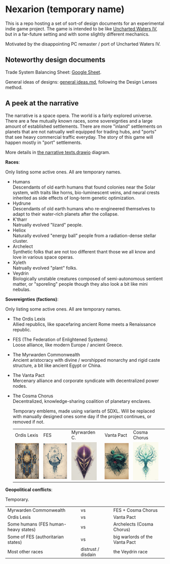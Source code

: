 # Nexarion (temporary name)

This is a repo hosting a set of sort-of design documents for an experimental indie game project. The game is intended to be like [Uncharted Waters IV](https://store.steampowered.com/app/1424800/Uncharted_Waters_IV_HD_Version/), but in a far-future setting and with some slightly different mechanics.

Motivated by the disappointing PC remaster / port of Uncharted Waters IV.

## Noteworthy design documents

Trade System Balancing Sheet: [Google Sheet](https://docs.google.com/spreadsheets/d/1UFZz6B97ojAMlQY8WkVzC41KoKGSq5iycUdhuf7L4mo/edit?usp=sharing).

General ideas of designs: [general ideas.md](./designs/general%20ideas.md), following the Design Lenses method.

## A peek at the narrative

The narrative is a space opera. The world is a fairly explored universe. There are a few mutually known races, some sovereignties and a large amount of established settlements. There are more "inland" settlements on planets that are not natrually well equipped for trading hubs, and "ports" that see heavy commercial traffic everyday. The story of this game will happen mostly in "port" settlements.

More details in [the narrative texts.drawio](./designs/narrative%20texts.drawio) diagram.

**Races**:

Only listing some active ones. All are temporary names.

- Humans  
    Descendants of old earth humans that found colonies near the Solar system, with traits like horns, bio-luminescent veins, and neural crests inherited as side effects of long-term genetic optimization.
- Hydrune  
    Descendants of old earth humans who re-engineered themselves to adapt to their water-rich planets after the collapse.
- K'tharr  
    Natrually evolved "lizard" people.
- Heliox  
    Naturally evolved "energy ball" people from a radiation-dense stellar cluster.
- Archelect  
    Synthetic folks that are not too different thant those we all know and love in various space operas.
- Xyleth  
    Natrually evolved "plant" folks.
- Veydrin  
    Biologically unstable creatures composed of semi-autonomous sentient matter, or "sporeling" people though they also look a bit like mini nebulas.

**Sovereignties (factions)**:

Only listing some active ones. All are temporary names.

- The Ordis Lexis  
    Allied republics, like spacefaring ancient Rome meets a Renaissance republic.

- FES (The Federation of Enlightened Systems)  
    Loose alliance, like modern Europe / ancient Greece.

- The Myrwarden Commonwealth  
    Ancient aristocracy with divine / worshipped monarchy and rigid caste structure, a bit like ancient Egypt or China.

- The Vanta Pact  
    Mercenary alliance and corporate syndicate with decentralized power nodes.

- The Cosma Chorus  
    Decentralized, knowledge-sharing coalition of planetary enclaves.

    Temporary emblems, made using variants of SDXL. Will be replaced with manually designed ones some day if the project continues, or removed if not.

    | | | | | |
    | -------- | ------- | ------- | ------- | ------- |
    |Ordis Lexis| FES | Myrwarden C. | Vanta Pact | Cosma Chorus  |
    |<img alt="Ordis Lexis emblem" src="./assets/fac_emblem05.png" width="80">|<img alt="FES emblem" src="./assets/fac_emblem04.png" width="80">|<img alt="Myrwarden Commonwealth emblem" src="./assets/fac_emblem01.png" width="80">|<img alt="Vanta Pact emblem" src="./assets/fac_emblem03.png" width="80">|<img alt="Cosma Chorus emblem" src="./assets/fac_emblem02.png" width="80">

**Geopolitical conflicts**:

Temporary.

| | | |
| -------- | ------- | ------- |
| Myrwarden Commonwealth    |  vs  | FES + Cosma Chorus |
| Ordis Lexis               |  vs  | Vanta Pact |
| Some humans (FES human-heavy states)  |  vs  | Archelects (Cosma Chorus) |
| Some of FES (authoritarian states)  |  vs  | big warlords of the Vanta Pact |
| Most other races  |  distrust / disdain  | the Veydrin race |